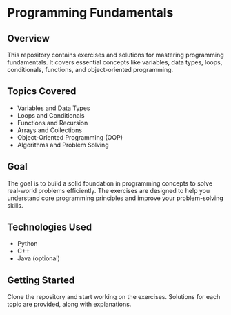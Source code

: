 # Programming Fundamentals

## Overview

This repository contains exercises and solutions for mastering programming fundamentals. It covers essential concepts like variables, data types, loops, conditionals, functions, and object-oriented programming.

## Topics Covered

- Variables and Data Types
- Loops and Conditionals
- Functions and Recursion
- Arrays and Collections
- Object-Oriented Programming (OOP)
- Algorithms and Problem Solving

## Goal

The goal is to build a solid foundation in programming concepts to solve real-world problems efficiently. The exercises are designed to help you understand core programming principles and improve your problem-solving skills.

## Technologies Used

- Python
- C++
- Java (optional)

## Getting Started

Clone the repository and start working on the exercises. Solutions for each topic are provided, along with explanations.

